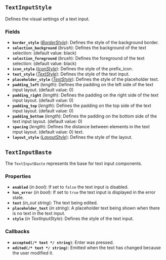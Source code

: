<!--
SPDX-FileCopyrightText: 2024 vivi developers <vivi-ui@tuta.io>
SPDX-License-Identifier: MIT
-->

## `TextInputStyle`

Defines the visual settings of a text input.

### Fields

- **`border_style`** (_[BorderStyle](./border.md)_): Defines the style of the background border.
- **`selection_background`** (_brush_): Defines the background of the text selection: (default value: black)
- **`selection_foreground`** (_brush_): Defines the foreground of the text selection: (default value: black)
- **`icon_style`** (_[IconStyle](./icon_base.md)_): Defines the style of the prefix_icon.
- **`text_style`** (_[TextStyle](./text_base.md)_): Defines the style of the text input.
- **`placeholder_style`** (_[TextStyle](./text_base.md)_): Defines the style of the placeholder text.
- **`padding_left`** (_length_): Defines the padding on the left side of the text input layout. (default value: 0)
- **`padding_right`** (_length_): Defines the padding on the right side of the text input layout. (default value: 0)
- **`padding_top`** (_length_): Defines the padding on the top side of the text input layout. (default value: 0)
- **`padding_bottom`** (_length_): Defines the padding on the bottom side of the text input layout. (default value: 0)
- **`spacing`** (_length_): Defines the distance between elements in the text input layout. (default value: 0)
  text.
- **`layout_style`** (_[LayoutStyle](./vertical_layout_base.md)_): Defines the style of the layout.

## `TextInputBaste`

The `TextInputBaste` represents the base for text input components.

### Properties

- **`enabled`** (_in_ _bool_): If set to `false` the text input is disabled.
- **`has_error`** (_in_ _bool_): If set to `true` the text input is displayed in the error state.
- **`text`** (_in_out_ _string_): The text being edited.
- **`placeholder_text`** (_in_ _string_): A placeholder text being shown when there is no text in the text input.
- **`style`** (_in_ _TextInputStyle_): Defines the style of the text input.

### Callbacks

- **`accepted(/* text */ string)`**: Enter was pressed.
- **`edited(/* text */ string)`**: Emitted when the text has changed because the user modified it.
